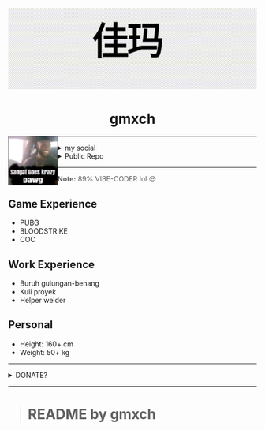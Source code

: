 ![gmxch](./asset/gmxch.gif)
<h1 align="center">gmxch</h1>
<img align="left" src="./asset/meme.jpg" width="100" height="100">

---

<details>
  <summary>my social</summary>

  <a href="https://instagram.com/gmxch">
    <img src="./asset/icons/IG.png" width="40" alt="Instagram"/>
  </a>
  <a href="https://its_gmxch.t.me">
    <img src="./asset/icons/TELE.png" width="40" alt="Telegram"/>
  </a>
  <a href="https://x.com/gmxch">
    <img src="./asset/icons/X.png" width="40" alt="X"/>
  </a>
  <a href="https://fb.com/its.gmxch">
    <img src="./asset/icons/FB.png" width="40" alt="Facebook"/>
  </a>
  <a href="https://www.tiktok.com/@gmxch">
    <img src="./asset/icons/TT.png" width="40" alt="TikTok"/>
  </a>
  <a href="https://line.me/ti/p/@gmxch">
    <img src="./asset/icons/LINE.png" width="40" alt="LINE"/>
  </a>
</details>

<details>
  <summary>Public Repo</summary>
  - [PHP-BUILD](https://github.com/gmxch/php-build)
</details>

---

> **Note:** 89% VIBE-CODER lol 😎

## Game Experience
- PUBG
- BLOODSTRIKE
- COC

## Work Experience
- Buruh gulungan-benang
- Kuli proyek
- Helper welder

## Personal
- Height: 160+ cm
- Weight: 50+ kg

---

<details>
  <summary>DONATE?</summary>

  - <a href="XMR_LINK"><img src="./asset/icons/XMR.png" width="20"/> XMR</a>  
  - <a href="https://www.paypal.com/"><img src="./asset/icons/PYPL.png" width="20"/> gamamoch@gmail.com</a>  
  - <a href="BSC_LINK"><img src="./asset/icons/BSC.png" width="20"/> BSC</a>  
  - <a href="https://payeer.com"><img src="./asset/icons/PYR.png" width="20"/> P1085631530</a>  
  - <a href="LTC_LINK"><img src="./asset/icons/LTC.png" width="20"/> LTC</a>  

</details>

---

> # README by gmxch
